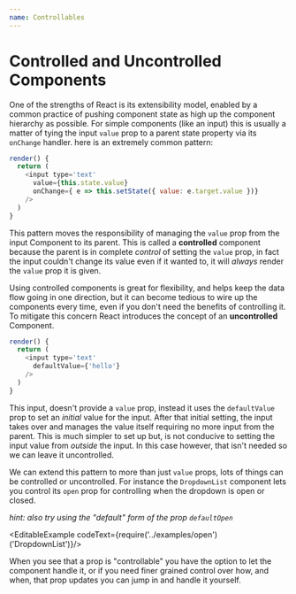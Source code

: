 ```yaml
---
name: Controllables
---
```

# Controlled and Uncontrolled Components

One of the strengths of React is its extensibility model, enabled by a common practice of pushing component state
as high up the component hierarchy as possible. For simple components (like an input) this
is usually a matter of tying the input `value` prop to a parent state property via its `onChange` handler.
here is an extremely common pattern:

```js
render() {
  return (
    <input type='text'
      value={this.state.value}
      onChange={ e => this.setState({ value: e.target.value })}
    />
  )
}
```

This pattern moves the responsibility of managing the `value` prop from the input Component to its parent.
This is called a __controlled__ component because the parent is in complete _control_ of setting the `value` prop,
in fact the input couldn't change its value even if it wanted to, it will _always_ render the `value` prop it is given.

Using controlled components is great for flexibility, and helps keep the data flow going in one direction,
but it can become tedious to wire up the components every time, even if you don't need the benefits of controlling it.
To mitigate this concern React introduces the concept of an __uncontrolled__ Component.

```js
render() {
  return (
    <input type='text'
      defaultValue={'hello'}
    />
  )
}
```

This input, doesn't provide a `value` prop, instead it uses the `defaultValue` prop to set an _initial_
value for the input. After that initial setting, the input takes over and manages the value itself requiring
no more input from the parent. This is much simpler to set up but, is not conducive to setting the input value
from _outside_ the input. In this case however, that isn't needed so we can leave it uncontrolled.

We can extend this pattern to more than just `value` props, lots of things can be controlled or uncontrolled.
For instance the `DropdownList` component lets you control its `open` prop for controlling when
the dropdown is open or closed.

_hint: also try using the "default" form of the prop `defaultOpen`_

<EditableExample codeText={require('../examples/open')('DropdownList')}/>

When you see that a prop is "controllable" you have the option to let the component handle it,
or if you need finer grained control over how, and when, that prop updates you can jump in and handle it yourself.
